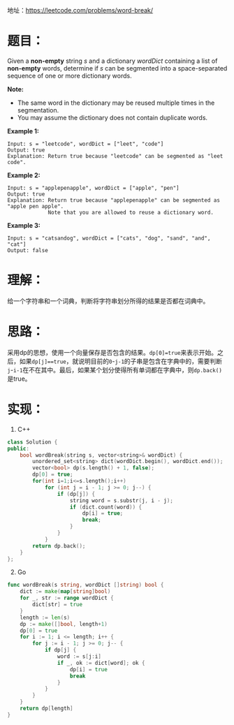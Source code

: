 地址：https://leetcode.com/problems/word-break/

# 题目：

Given a **non-empty** string *s* and a dictionary *wordDict* containing a list of **non-empty** words, determine if *s* can be segmented into a space-separated sequence of one or more dictionary words.

**Note:**

- The same word in the dictionary may be reused multiple times in the segmentation.
- You may assume the dictionary does not contain duplicate words.

**Example 1:**

```
Input: s = "leetcode", wordDict = ["leet", "code"]
Output: true
Explanation: Return true because "leetcode" can be segmented as "leet code".
```

**Example 2:**

```
Input: s = "applepenapple", wordDict = ["apple", "pen"]
Output: true
Explanation: Return true because "applepenapple" can be segmented as "apple pen apple".
             Note that you are allowed to reuse a dictionary word.
```

**Example 3:**

```
Input: s = "catsandog", wordDict = ["cats", "dog", "sand", "and", "cat"]
Output: false
```

# 理解：

给一个字符串和一个词典，判断将字符串划分所得的结果是否都在词典中。

# 思路：

采用dp的思想，使用一个向量保存是否包含的结果。`dp[0]=true`来表示开始。之后，如果`dp[j]==true`，就说明目前的`0`-`j-1`的子串是包含在字典中的，需要判断`j`-`i-1`在不在其中。最后，如果某个划分使得所有单词都在字典中，则`dp.back()`是true。

# 实现：

1. C++

```cpp
class Solution {
public:
	bool wordBreak(string s, vector<string>& wordDict) {
		unordered_set<string> dict(wordDict.begin(), wordDict.end());
		vector<bool> dp(s.length() + 1, false);
		dp[0] = true;
		for(int i=1;i<=s.length();i++)
			for (int j = i - 1; j >= 0; j--) {
				if (dp[j]) {
					string word = s.substr(j, i - j);
					if (dict.count(word)) {
						dp[i] = true;
						break;
					}
				}
			}
		return dp.back();
	}
};
```

2. Go

```go
func wordBreak(s string, wordDict []string) bool {
	dict := make(map[string]bool)
	for _, str := range wordDict {
		dict[str] = true
	}
	length := len(s)
	dp := make([]bool, length+1)
	dp[0] = true
	for i := 1; i <= length; i++ {
		for j := i - 1; j >= 0; j-- {
			if dp[j] {
                word := s[j:i]
				if _, ok := dict[word]; ok {
					dp[i] = true
					break
				}
			}
		}
	}
	return dp[length]
}
```
